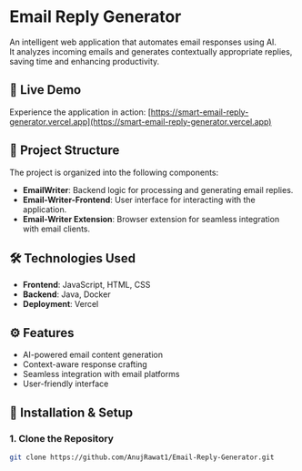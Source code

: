 # Email Reply Generator

An intelligent web application that automates email responses using AI.  
It analyzes incoming emails and generates contextually appropriate replies, saving time and enhancing productivity.

## 🚀 Live Demo

Experience the application in action: [https://smart-email-reply-generator.vercel.app](https://smart-email-reply-generator.vercel.app)

## 📂 Project Structure

The project is organized into the following components:

- **EmailWriter**: Backend logic for processing and generating email replies.
- **Email-Writer-Frontend**: User interface for interacting with the application.
- **Email-Writer Extension**: Browser extension for seamless integration with email clients.

## 🛠️ Technologies Used

- **Frontend**: JavaScript, HTML, CSS
- **Backend**: Java, Docker
- **Deployment**: Vercel

## ⚙️ Features

- AI-powered email content generation
- Context-aware response crafting
- Seamless integration with email platforms
- User-friendly interface

## 🧪 Installation & Setup

### 1. Clone the Repository

```bash
git clone https://github.com/AnujRawat1/Email-Reply-Generator.git
